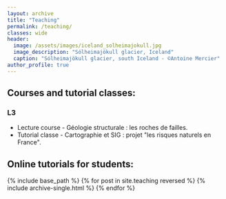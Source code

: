 ```yaml
---
layout: archive
title: "Teaching"
permalink: /teaching/
classes: wide
header:
  image: /assets/images/iceland_solheimajokull.jpg
  image_description: "Sólheimajökull glacier, Iceland"
  caption: "Sólheimajökull glacier, south Iceland - ©Antoine Mercier"
author_profile: true
---
```

## Courses and tutorial classes: 
### L3
* Lecture course - Géologie structurale : les roches de failles.
* Tutorial classe - Cartographie et SIG : projet "les risques naturels en France".

## Online tutorials for students: 
{% include base_path %}
{% for post in site.teaching reversed %}
  {% include archive-single.html %}
{% endfor %}
